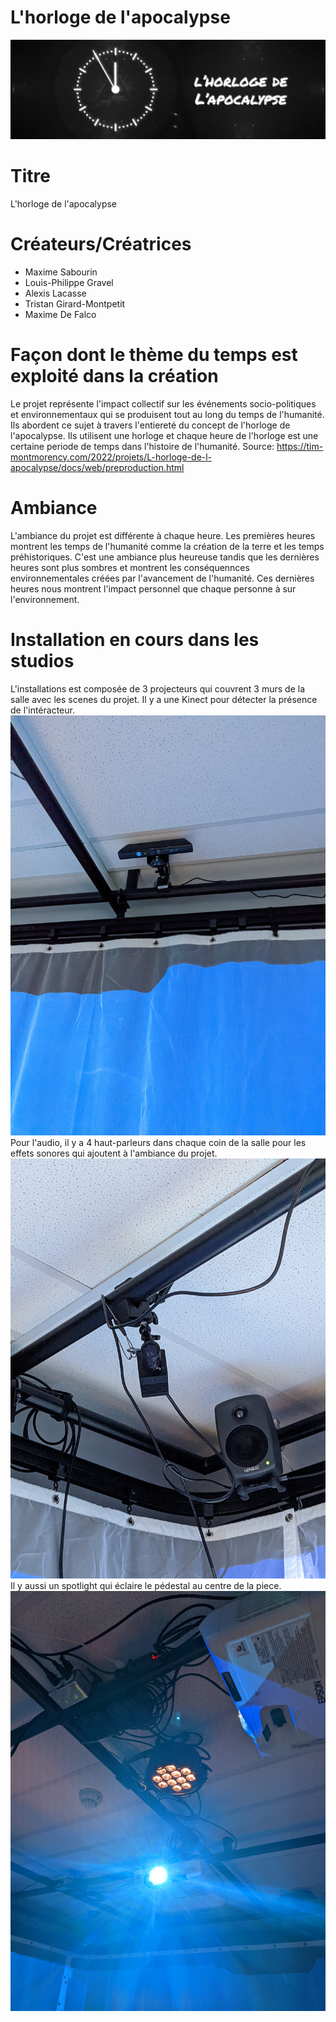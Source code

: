 # L'horloge de l'apocalypse
![ImagePrincipale](medias/horloge_apocalypse.jpeg)

# Titre
L'horloge de l'apocalypse

# Créateurs/Créatrices
- Maxime Sabourin
- Louis-Philippe Gravel
- Alexis Lacasse
- Tristan Girard-Montpetit
- Maxime De Falco

# Façon dont le thème du temps est exploité dans la création
Le projet représente l'impact collectif sur les événements socio-politiques et environnementaux qui se produisent tout au long du temps de l'humanité. Ils abordent ce sujet à travers l'entiereté du concept de l'horloge de l'apocalypse. Ils utilisent une horloge et chaque heure de l'horloge est une certaine periode de temps dans l'histoire de l'humanité. Source: https://tim-montmorency.com/2022/projets/L-horloge-de-l-apocalypse/docs/web/preproduction.html

# Ambiance
L'ambiance du projet est différente à chaque heure. Les premières heures montrent les temps de l'humanité comme la création de la terre et les temps préhistoriques. C'est une ambiance plus heureuse tandis que les dernières heures sont plus sombres et montrent les conséquennces environnementales créées par l'avancement de l'humanité. Ces dernières heures nous montrent l'impact personnel que chaque personne à sur l'environnement.

# Installation en cours dans les studios
L'installations est composée de 3 projecteurs qui couvrent 3 murs de la salle avec les scenes du projet. Il y a une Kinect pour détecter la présence de l'intéracteur. 
![Kinect](medias/kinect.jpg)
Pour l'audio, il y a 4 haut-parleurs dans chaque coin de la salle pour les effets sonores qui ajoutent à l'ambiance du projet. 
![Haut-Parleurs](medias/speakers.jpg)
Il y aussi un spotlight qui éclaire le pédestal au centre de la piece.
![Spotlight](medias/spotlight.jpg)
